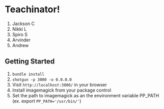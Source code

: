 Teachinator!
=============

1. Jackson C
2. Nikki L
3. Spiro S
4. Arvinder
5. Andrew

## Getting Started

1. `bundle install`
2. `shotgun -p 3000 -o 0.0.0.0`
3. Visit `http://localhost:3000/` in your browser
4. Install imagemagick from your package control
5. Set the path to imagemagick as an the environment variable PP_PATH (ex. export `PP_PATH='/usr/bin/'`)
